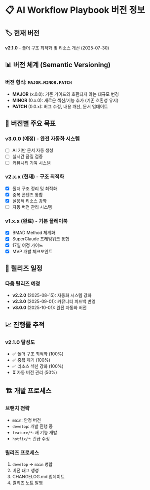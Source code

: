 # 📋 AI Workflow Playbook 버전 정보

## 🏷️ 현재 버전
**v2.1.0** - 폴더 구조 최적화 및 리소스 개선 (2025-07-30)

## 📊 버전 체계 (Semantic Versioning)

### 버전 형식: `MAJOR.MINOR.PATCH`

- **MAJOR** (x.0.0): 기존 가이드와 호환되지 않는 대규모 변경
- **MINOR** (0.x.0): 새로운 섹션/기능 추가 (기존 호환성 유지)
- **PATCH** (0.0.x): 버그 수정, 내용 개선, 문서 업데이트

## 🎯 버전별 주요 목표

### v3.0.0 (예정) - 완전 자동화 시스템
- [ ] AI 기반 문서 자동 생성
- [ ] 실시간 품질 검증
- [ ] 커뮤니티 기여 시스템

### v2.x.x (현재) - 구조 최적화
- [x] 폴더 구조 정리 및 최적화
- [x] 중복 콘텐츠 통합
- [x] 실용적 리소스 강화
- [ ] 자동 버전 관리 시스템

### v1.x.x (완료) - 기본 플레이북
- [x] BMAD Method 체계화
- [x] SuperClaude 프레임워크 통합
- [x] 17일 여정 가이드
- [x] MVP 개발 체크포인트

## 🚀 릴리즈 일정

### 다음 릴리즈 예정
- **v2.2.0** (2025-08-15): 자동화 시스템 강화
- **v2.3.0** (2025-09-01): 커뮤니티 피드백 반영
- **v3.0.0** (2025-10-01): 완전 자동화 버전

## 📈 진행률 추적

### v2.1.0 달성도
- ✅ 폴더 구조 최적화 (100%)
- ✅ 중복 제거 (100%)
- ✅ 리소스 섹션 강화 (100%)
- ⏳ 자동 버전 관리 (50%)

## 🏗️ 개발 프로세스

### 브랜치 전략
- `main`: 안정 버전
- `develop`: 개발 진행 중
- `feature/*`: 새 기능 개발
- `hotfix/*`: 긴급 수정

### 릴리즈 프로세스
1. `develop` → `main` 병합
2. 버전 태그 생성
3. CHANGELOG.md 업데이트
4. 릴리즈 노트 발행